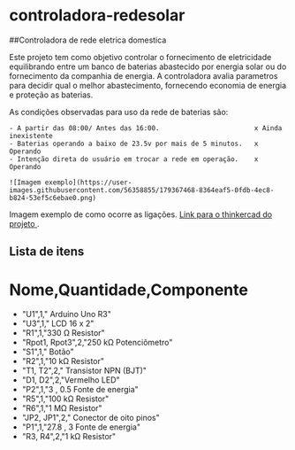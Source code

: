 # controladora-redesolar

##Controladora de rede eletrica domestica

  Este projeto tem como objetivo controlar o fornecimento de eletricidade equilibrando entre um banco de baterias abastecido por energia solar ou do fornecimento da companhia de energia.
  A controladora avalia parametros para decidir qual o melhor abastecimento, fornecendo economia de energia e proteção as baterias.
  
  As condições observadas para uso da rede de baterias são:
  
    - A partir das 08:00/ Antes das 16:00.                        x Ainda inexistente
    - Baterias operando a baixo de 23.5v por mais de 5 minutos.   x Operando
    - Intenção direta do usuário em trocar a rede em operação.    x Operando
    
    ![Imagem exemplo](https://user-images.githubusercontent.com/56358855/179367468-8364eaf5-0fdb-4ec8-b824-53ef5c6ebae0.png)

  Imagem exemplo de como ocorre as ligações.
  [Link para o thinkercad do projeto ](https://www.tinkercad.com/things/by0GOYtaDOF?sharecode=ksrxNvYdH24I_jZM7gQ_ctvKDwQwvTURNYJnERIHGsk).
  
  
  ## Lista de itens
  
 # Nome,Quantidade,Componente
- "U1",1," Arduino Uno R3"
- "U3",1," LCD 16 x 2"
- "R1",1,"330 Ω Resistor"
- "Rpot1, Rpot3",2,"250 kΩ Potenciômetro"
- "S1",1," Botão"
- "R2",1,"10 kΩ Resistor"
- "T1, T2",2," Transistor NPN (BJT)"
- "D1, D2",2,"Vermelho LED"
- "P2",1,"3 , 0.5  Fonte de energia"
- "R5",1,"100 kΩ Resistor"
- "R6",1,"1 MΩ Resistor"
- "JP2, JP1",2," Conector de oito pinos"
- "P1",1,"27.8 , 3  Fonte de energia"
- "R3, R4",2,"1 kΩ Resistor"
